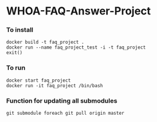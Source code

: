 # WHOA-FAQ-Answer-Project

### To install
```
docker build -t faq_project .
docker run --name faq_project_test -i -t faq_project
exit()
```

### To run
```
docker start faq_project
docker run -it faq_project /bin/bash
```

### Function for updating all submodules
```
git submodule foreach git pull origin master
```